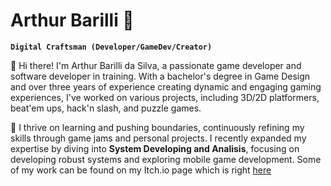 # Arthur Barilli 👋

**`Digital Craftsman (Developer/GameDev/Creator)`**

👋 Hi there! I'm Arthur Barilli da Silva, a passionate game developer and software developer in training. With a bachelor's degree in Game Design and over three years of experience creating dynamic and engaging gaming experiences, I've worked on various projects, including 3D/2D platformers, beat'em ups, hack'n slash, and puzzle games.

🌟 I thrive on learning and pushing boundaries, continuously refining my skills through game jams and personal projects. I recently expanded my expertise by diving into **System Developing and Analisis**, focusing on developing robust systems and exploring mobile game development.
Some of my work can be found on my Itch.io page which is right [here ](https://barilli.itch.io)


<!--
**ArthurBarilli/ArthurBarilli** is a ✨ _special_ ✨ repository because its `README.md` (this file) appears on your GitHub profile.

Here are some ideas to get you started:

- 🔭 I’m currently working on ...
- 🌱 I’m currently learning ...
- 👯 I’m looking to collaborate on ...
- 🤔 I’m looking for help with ...
- 💬 Ask me about ...
- 📫 How to reach me: ...
- 😄 Pronouns: ...
- ⚡ Fun fact: ...
-->
